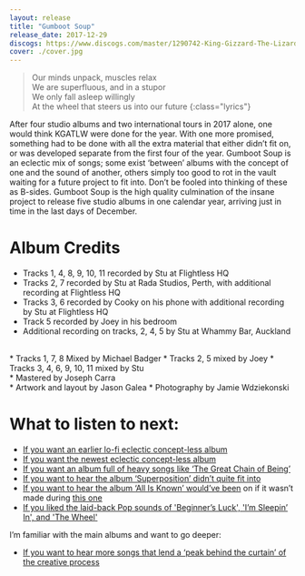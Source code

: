 ```yaml
---
layout: release
title: "Gumboot Soup"
release_date: 2017-12-29
discogs: https://www.discogs.com/master/1290742-King-Gizzard-The-Lizard-Wizard-Gumboot-Soup
cover: ./cover.jpg
---
```


> Our minds unpack, muscles relax  
> We are superfluous, and in a stupor  
> We only fall asleep willingly  
> At the wheel that steers us into our future
{:class="lyrics"}

After four studio albums and two international tours in 2017 alone, one would think KGATLW were done for the year. With one more promised, something had to be done with all the extra material that either didn’t fit on, or was developed separate from the first four of the year. Gumboot Soup is an eclectic mix of songs; some exist ‘between’ albums with the concept of one and the sound of another, others simply too good to rot in the vault waiting for a future project to fit into. Don’t be fooled into thinking of these as B-sides. Gumboot Soup is the high quality culmination of the insane project to release five studio albums in one calendar year, arriving just in time in the last days of December.

# Album Credits

* Tracks 1, 4, 8, 9, 10, 11 recorded by Stu at Flightless HQ  
* Tracks 2, 7 recorded by Stu at Rada Studios, Perth, with additional recording at Flightless HQ  
* Tracks 3, 6 recorded by Cooky on his phone with additional recording by Stu at Flightless HQ  
* Track 5 recorded by Joey in his bedroom  
* Additional recording on tracks, 2, 4, 5 by Stu at Whammy Bar, Auckland  
<br>  
* Tracks 1, 7, 8 Mixed by Michael Badger  
* Tracks 2, 5 mixed by Joey  
* Tracks 3, 4, 6, 9, 10, 11 mixed by Stu  
<br>  
* Mastered by Joseph Carra  
<br>  
* Artwork and layout by Jason Galea  
* Photography by Jamie Wdziekonski  

# What to listen to next:

*   [If you want an earlier lo-fi eclectic concept-less album](../oddments)
*   [If you want the newest eclectic concept-less album](../omnium-gatherium) <!-- TODO revisit "newest" 😄  -->
*   [If you want an album full of heavy songs like ‘The Great Chain of Being’](../infest-the-rats-nest)
*   [If you want to hear the album ‘Superposition’ didn’t quite fit into](../polygondwanaland)
*   [If you want to hear the album ‘All Is Known’ would’ve been](../nonagon-infinity) on if it wasn’t made during [this one](../flying-microtonal-banana)
*   [If you liked the laid-back Pop sounds of 'Beginner’s Luck', 'I’m Sleepin’ In', and 'The Wheel'](../changes)

I’m familiar with the main albums and want to go deeper:

*   [If you want to hear more songs that lend a ‘peak behind the curtain’ of the creative process](../demos-vol-1-music-to-kill-bad-people-to)
